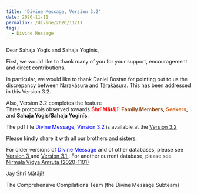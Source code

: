 ```yaml
---
title: 'Divine Message, Version 3.2'
date: 2020-11-11
permalink: /divine/2020/11/11
tags:
  - Divine Message
---
```


<p>
Dear Sahaja Yogis and Sahaja Yoginīs,
</p>

First, we would like to thank many of you for your support, encouragement and direct contributions. 

In particular, we would like to thank Daniel Bostan for pointing out to us the discrepancy between Narakāsura and Tārakāsura. This has been addressed in this Version 3.2.

Also, Version 3.2 completes the feature<br>
Three protocols observed towards <font color="red"><b>Śhrī Mātājī</b></font>: <font color="SaddleBrown"><b>Family Members</b></font>, <font color="Chocolate"><b>Seekers</b></font>, and <b>Sahaja Yogis</b>/<b>Sahaja Yoginīs</b>.

The pdf file <font color="blue">Divine Message, Version 3.2</font>  is available at the 
<a href="https://drive.google.com/file/d/1IAKCVEtUIM3WNijfUQRbTmJLUYXP_-ZT/view?usp=sharing"> Version 3.2 </a>

Please kindly share it with all our brothers and sisters. 

For older versions of <font color="blue">Divine Message</font> and of other databases, please see <a href="https://seven-teams.github.io/divine/2020/07/18"> Version 3 </a> and <a href="https://seven-teams.github.io/divine/2020/09/13"> Version 3.1 </a>. For another current database, please see <a href="https://drive.google.com/file/d/18qv3oDXR6C1HjTnQi5MDlpgaYDj14mcH/view?usp=sharing">Nirmala Vidya Amruta (2020-1101)</a>

Jay Śhrī Mātājī!

The Comprehensive Compilations Team (the Divine Message Subteam)